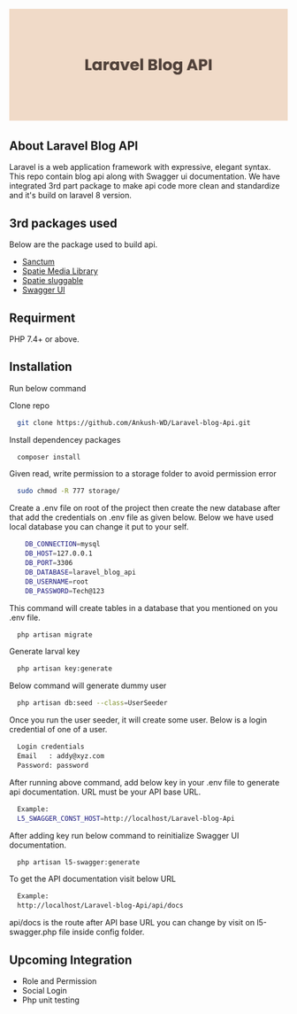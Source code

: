 
![Logo](https://github.com/Ankush-WD/Laravel-blog-Api/blob/master/banner.png?raw=true)

## About Laravel Blog API

Laravel is a web application framework with expressive, elegant syntax. This repo contain blog api along with Swagger ui documentation. We have integrated 3rd part package to make api code more clean and standardize and it's build on laravel 8 version.


## 3rd packages used

Below are the package used to build api.

 - [Sanctum](https://laravel.com/docs/8.x/sanctum)
 - [Spatie Media Library](https://spatie.be/docs/laravel-medialibrary/v9/introduction)
 - [Spatie sluggable](https://github.com/spatie/laravel-sluggable)
 - [Swagger UI](https://github.com/DarkaOnLine/L5-Swagger)


## Requirment 

PHP 7.4+ or above.


## Installation

Run below command 

Clone repo

```bash
  git clone https://github.com/Ankush-WD/Laravel-blog-Api.git
 ``` 
Install dependencey packages 

```bash
  composer install
```
Given read, write permission to a storage folder to avoid permission error

```bash
  sudo chmod -R 777 storage/
```
Create a .env file on root of the project then create the new database after that add the credentials on .env file as given below. Below we have used local database you can change it put to your self.

```bash
    DB_CONNECTION=mysql
    DB_HOST=127.0.0.1
    DB_PORT=3306
    DB_DATABASE=laravel_blog_api
    DB_USERNAME=root
    DB_PASSWORD=Tech@123
```
This command will create tables in a database that you mentioned on you .env file.

```bash
  php artisan migrate
```
Generate larval key 

```bash
  php artisan key:generate
```

Below command will generate dummy user
```bash
  php artisan db:seed --class=UserSeeder
```

Once you run the user seeder, it will create some user. Below is a login credential of one of a user.
```bash
  Login credentials 
  Email   : addy@xyz.com
  Password: password
```
After running above command, add below key in your .env file to generate api documentation. URL must be your API base URL.
```bash
  Example:
  L5_SWAGGER_CONST_HOST=http://localhost/Laravel-blog-Api
```
After adding key run below command to reinitialize Swagger UI documentation.
```bash
  php artisan l5-swagger:generate
```
To get the API documentation visit below URL 

```bash
  Example:
  http://localhost/Laravel-blog-Api/api/docs
```
api/docs is the route after API base URL you can change by visit on l5-swagger.php file inside config folder.
## Upcoming Integration

- Role and Permission
- Social Login
- Php unit testing

